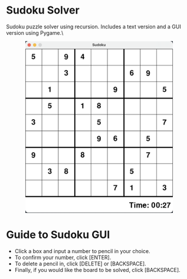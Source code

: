 # Sudoku Solver
Sudoku puzzle solver using recursion. Includes a text version and a GUI version using Pygame.\
<p align="center"><img src = "./sudoku.png" width=400></p>

# Guide to Sudoku GUI
- Click a box and input a number to pencil in your choice.
- To confirm your number, click [ENTER].
- To delete a pencil in, click [DELETE] or [BACKSPACE].
- Finally, if you would like the board to be solved, click [BACKSPACE].
